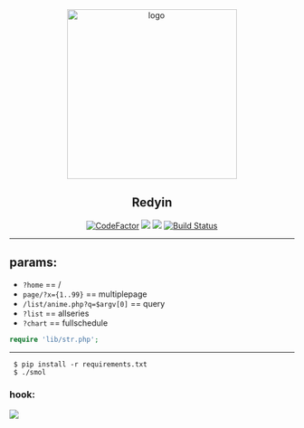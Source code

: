 <div align="center">
   <img width="300" src="https://i.imgur.com/37hl0Bc.png" alt="logo"></br><h2>Redyin</h2>

[![CodeFactor](https://www.codefactor.io/repository/github/sinkaroid/Redyin/badge)](https://www.codefactor.io/repository/github/sinkaroid/Redyin) [![](https://img.shields.io/packagist/php-v/curl/curl)](https://packagist.org/packages/curl/curl) [![](https://img.shields.io/github/commits-since/sinkaroid/Redyin/redsmol)](https://github.com/sinkaroid/Redyin/tree/master) [![Build Status](https://travis-ci.com/sinkaroid/Redyin.svg?branch=master)](https://travis-ci.com/sinkaroid/Redyin)  

</div>

-----
## params:  
- `?home` == /
- `page/?x={1..99}` == multiplepage
- `/list/anime.php?q=$argv[0]` == query
- `?list` == allseries
- `?chart` == fullschedule 

```php
require 'lib/str.php'; 
```

----
     $ pip install -r requirements.txt 
     $ ./smol  

### hook:
![](https://i.imgur.com/JMRA43I.png)